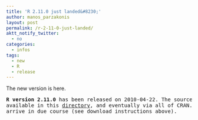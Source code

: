 ```yaml
---
title: 'R 2.11.0 just landed&#8230;'
author: manos_parzakonis
layout: post
permalink: /r-2-11-0-just-landed/
aktt_notify_twitter:
  - no
categories:
  - infos
tags:
  - new
  - R
  - release
---
```

The new version is here.

<pre><strong>R version 2.11.0</strong> has been released on 2010-04-22. The source code is first 
available in this <a href="http://cran.r-project.org/src/base/R-2">directory</a>, and eventually via all of CRAN. Binaries will 
arrive in due course (see download instructions above).</pre>